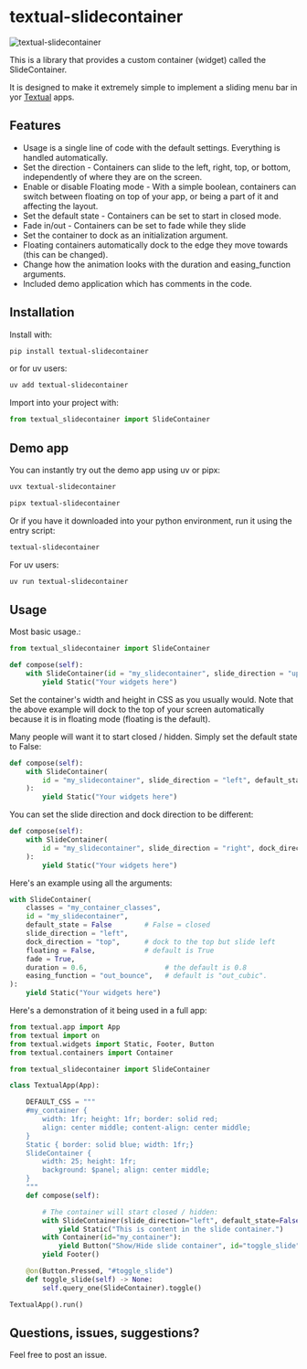 # textual-slidecontainer

![textual-slidecontainer](https://github.com/user-attachments/assets/aec1fa21-2994-40e7-9c02-e22b299b837a)

This is a library that provides a custom container (widget) called the SlideContainer.

It is designed to make it extremely simple to implement a sliding menu bar in yor [Textual](https://github.com/Textualize/textual) apps.

## Features

- Usage is a single line of code with the default settings. Everything is handled automatically.
- Set the direction - Containers can slide to the left, right, top, or bottom, independently of where they are on the screen.
- Enable or disable Floating mode - With a simple boolean, containers can switch between floating on top of your app, or being a part of it and affecting the layout.
- Set the default state - Containers can be set to start in closed mode.
- Fade in/out - Containers can be set to fade while they slide
- Set the container to dock as an initialization argument.
- Floating containers automatically dock to the edge they move towards (this can be changed).
- Change how the animation looks with the duration and easing_function arguments.
- Included demo application which has comments in the code.

## Installation

Install with:

```sh
pip install textual-slidecontainer
```
or for uv users:

```sh
uv add textual-slidecontainer
```

Import into your project with:

```py
from textual_slidecontainer import SlideContainer
```

## Demo app

You can instantly try out the demo app using uv or pipx:

```sh
uvx textual-slidecontainer
```

```sh
pipx textual-slidecontainer
```

Or if you have it downloaded into your python environment, run it using the entry script:

```sh
textual-slidecontainer
```

For uv users:

```sh
uv run textual-slidecontainer
```

## Usage

Most basic usage.:

```py
from textual_slidecontainer import SlideContainer

def compose(self):
    with SlideContainer(id = "my_slidecontainer", slide_direction = "up"):
        yield Static("Your widgets here")
```

Set the container's width and height in CSS as you usually would. Note that the above example will dock to the top of your screen automatically because it is in floating mode (floating is the default).

Many people will want it to start closed / hidden. Simply set the default state to False:

```py
def compose(self):
    with SlideContainer(
        id = "my_slidecontainer", slide_direction = "left", default_state = False      
    ):
        yield Static("Your widgets here")
```

You can set the slide direction and dock direction to be different:

```py
def compose(self):
    with SlideContainer(
        id = "my_slidecontainer", slide_direction = "right", dock_direction = "top"       
    ):
        yield Static("Your widgets here")
```

Here's an example using all the arguments:

```py
with SlideContainer(
    classes = "my_container_classes",
    id = "my_slidecontainer",
    default_state = False        # False = closed
    slide_direction = "left",
    dock_direction = "top",      # dock to the top but slide left
    floating = False,            # default is True
    fade = True,
    duration = 0.6,                   # the default is 0.8     
    easing_function = "out_bounce",   # default is "out_cubic".                           
):
    yield Static("Your widgets here")
```

Here's a demonstration of it being used in a full app:

```py
from textual.app import App
from textual import on
from textual.widgets import Static, Footer, Button
from textual.containers import Container

from textual_slidecontainer import SlideContainer

class TextualApp(App):

    DEFAULT_CSS = """
    #my_container {
        width: 1fr; height: 1fr; border: solid red;
        align: center middle; content-align: center middle;
    }
    Static { border: solid blue; width: 1fr;}
    SlideContainer {
        width: 25; height: 1fr;
        background: $panel; align: center middle;
    }
    """
    def compose(self):

        # The container will start closed / hidden:
        with SlideContainer(slide_direction="left", default_state=False):
            yield Static("This is content in the slide container.")
        with Container(id="my_container"):
            yield Button("Show/Hide slide container", id="toggle_slide")
        yield Footer()

    @on(Button.Pressed, "#toggle_slide")
    def toggle_slide(self) -> None:
        self.query_one(SlideContainer).toggle()

TextualApp().run()
```

## Questions, issues, suggestions?

Feel free to post an issue.

